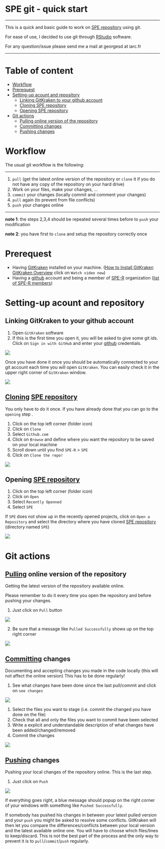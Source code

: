 SPE git - quick start
=====================

-----

This is a quick and basic guide to work on [SPE repository](https://github.com/SPE-R/SPE) using git.

For ease of use, I decided to use git through [RStudio](https://www.gitkraken.com/) software.

For any question/issue please send me a mail at georgesd at iarc.fr

-----

# Table of content

- [Workflow](#workflow)
- [Prerequest](#prerequest)
- [Setting-up acount and repository](#setting-up-acount-and-repository)
  * [Linking GitKraken to your github account](#linking-gitkraken-to-your-github-account)
  * [Cloning SPE repository](#cloning-spe-repository)
  * [Opening SPE repository](#opening-spe-repository)
- [Git actions](#git-actions)
  * [Pulling online version of the repository](#pulling-online-version-of-the-repository)
  * [Committing changes](#committing-changes)
  * [Pushing changes](#pushing-changes)
  


# Workflow

The usual git workflow is the following:

-----
1. `pull` (get the latest online version of the repository or `clone` it if you do not have any copy of the repository on your hard drive)
2. Work on your files, make your changes, ...
3. `commit` your changes (locally commit and comment your changes)
4. `pull` again (to prevent from file conflicts)
5. `push` your changes online

-----

**note 1**: the steps 2,3,4 should be repeated several times before to `push` your modification

**note 2**: you have first to `clone` and setup the repository correctly once


# Prerequest

  - Having [GitKraken](https://www.gitkraken.com) installed on your machine. ([How to Install GitKraken](https://support.gitkraken.com/how-to-install]) [GitKraken Overview](https://www.gitkraken.com/git-client) click on `Watch video now`)
  - Having a [github](https://github.com/) account and being a member of [SPE-R](https://github.com/orgs/SPE-R) 
  organization ([list of SPE-R members](https://github.com/orgs/SPE-R/people))

# Setting-up acount and repository
 
## Linking GitKraken to your github account

1. Open `GitKraken` software
2. If this is the first time you open it, you will be asked to give some git ids. Click on 
`Sign in with GitHub` and enter your [github](https://github.com/) credentials.

![](https://github.com/SPE-R/SPE/blob/master/misc/SPE_git-quick_start-images/spe_git-quick_start-001.png)

Once you have done it once you should be automatically connected to your git account each time
you will open `GitKraken`. You can easily check it in the upper right corner of `GitKraken` window.

![](https://github.com/SPE-R/SPE/blob/master/misc/SPE_git-quick_start-images/spe_git-quick_start-002.png)


## [Cloning](https://git-scm.com/docs/git-clone) [SPE repository](https://github.com/SPE-R/SPE)

You only have to do it once. If you have already done that you can go to the `opening` step .

1. Click on the top left corner (folder icon)
2. Click on `Clone`
3. Select `Github.com`
4. Click on `Browse` and define where you want the repository to be saved on your local machine
5. Scroll down until you find `SPE-R` > `SPE` 
6. Click on `Clone the repo!`

![](https://github.com/SPE-R/SPE/blob/master/misc/SPE_git-quick_start-images/spe_git-quick_start-003.png)


## Opening [SPE repository](https://github.com/SPE-R/SPE)

1. Click on the top left corner (folder icon)
2. Click on `Open`
3. Select `Recently Openned`
4. Select `SPE`

If `SPE` does not show up in the recently opened projects, click on `Open a Repository` and select the 
directory where you have cloned [SPE repository](https://github.com/SPE-R/SPE) (directory named `SPE`)

![](https://github.com/SPE-R/SPE/blob/master/misc/SPE_git-quick_start-images/spe_git-quick_start-004.png)


# Git actions

## [Pulling](https://git-scm.com/docs/git-pull) online version of the repository

Getting the latest version of the repository available online.

Please remember to do it every time you open the repository and before pushing your changes.

1. Just click on `Pull` button

![](https://github.com/SPE-R/SPE/blob/master/misc/SPE_git-quick_start-images/spe_git-quick_start-005.png)

2. Be sure that a message like `Pulled Successfully` shows up on the top right corner

![](https://github.com/SPE-R/SPE/blob/master/misc/SPE_git-quick_start-images/spe_git-quick_start-006.png)


## [Committing](https://git-scm.com/docs/git-commit) changes

Documenting and accepting changes you made in the code locally (this will not affect the online version)
This has to be done regularly!

1. See what changes have been done since the last pull/commit and click on `see changes`

![](https://github.com/SPE-R/SPE/blob/master/misc/SPE_git-quick_start-images/spe_git-quick_start-007.png)

1. Select the files you want to stage (i.e. commit the changed you have done on the file)
2. Check that all and only the files you want to commit have been selected
3. Write a explicit and understandable description of what changes have been added/changed/removed
4. Commit the changes

![](https://github.com/SPE-R/SPE/blob/master/misc/SPE_git-quick_start-images/spe_git-quick_start-008.png)


## [Pushing](https://git-scm.com/docs/git-push) changes

Pushing your local changes of the repository online.
This is the last step. 

1. Just click on `Push`

![](https://github.com/SPE-R/SPE/blob/master/misc/SPE_git-quick_start-images/spe_git-quick_start-009.png)

If everything goes right, a blue message should popup on the right corner of your windows with something like `Pushed Successfully`.

If somebody has pushed his changes in between your latest pulled version and your `push` you might be asked to resolve some conflicts.
GitKraken will then let you compare the differences/conflicts between your local version and the latest available online one. You will have to choose which files/lines to keep/discard.
This is not the best part of the process and the only way to prevent it is to `pull`/`commit`/`push` regularly.